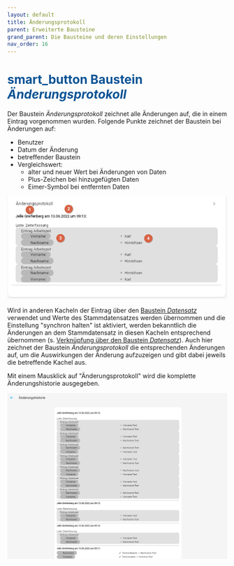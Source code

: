 ```yaml
---
layout: default
title: Änderungsprotokoll
parent: Erweiterte Bausteine
grand_parent: Die Bausteine und deren Einstellungen
nav_order: 16
---
```


# <span style="color:#0b5394"><span class="material-icons">smart_button</span> **Baustein *Änderungsprotokoll***</span>

Der Baustein *Änderungsprotokoll* zeichnet alle Änderungen auf, die in einem Eintrag vorgenommen wurden.
Folgende Punkte zeichnet der Baustein bei Änderungen auf:

- Benutzer
- Datum der Änderung
- betreffender Baustein
- Vergleichswert:
    - alter und neuer Wert bei Änderungen von Daten
    - Plus-Zeichen bei hinzugefügten Daten
    - Eimer-Symbol bei entfernten Daten

![changelog](\assets\record-spec-settings\changelog.png "changelog")

Wird in anderen Kacheln der Eintrag über den [Baustein *Datensatz*](/docs/record-spec-settings/grand-child-expanded/record.html) verwendet und Werte des Stammdatensatzes werden übernommen und die Einstellung "synchron halten" ist aktiviert, werden bekanntlich die Änderungen an dem Stammdatensatz in diesen Kacheln entsprechend übernommen (s. [Verknüpfung über den Baustein *Datensatz*](/docs/link-lists.html)). Auch hier zeichnet der Baustein *Änderungsprotokoll* die entsprechenden Änderungen auf, um die Auswirkungen der Änderung aufzuzeigen und gibt dabei jeweils die betreffende Kachel aus.

Mit einem Mausklick auf "Änderungsprotokoll" wird die komplette Änderungshistorie ausgegeben.

![changelog](\assets\record-spec-settings\changelog1.png "changelog")